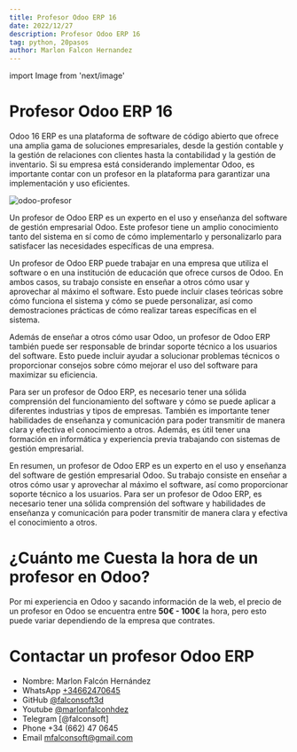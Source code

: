 ```yaml
---
title: Profesor Odoo ERP 16
date: 2022/12/27
description: Profesor Odoo ERP 16
tag: python, 20pasos
author: Marlon Falcon Hernandez
---
```

import Image from 'next/image'

# Profesor Odoo ERP 16

Odoo 16 ERP es una plataforma de software de código abierto que ofrece una amplia gama de soluciones empresariales, desde la gestión contable y la gestión de relaciones con clientes hasta la contabilidad y la gestión de inventario. Si su empresa está considerando implementar Odoo, es importante contar con un profesor en la plataforma para garantizar una implementación y uso eficientes.

<Image
  src="/images/marlon-falcon-odoo-erp.png"
  alt="odoo-profesor"
  width={1280}
  height={720}
  priority
  className="next-image"
/>

Un profesor de Odoo ERP es un experto en el uso y enseñanza del software de gestión empresarial Odoo. Este profesor tiene un amplio conocimiento tanto del sistema en sí como de cómo implementarlo y personalizarlo para satisfacer las necesidades específicas de una empresa.

Un profesor de Odoo ERP puede trabajar en una empresa que utiliza el software o en una institución de educación que ofrece cursos de Odoo. En ambos casos, su trabajo consiste en enseñar a otros cómo usar y aprovechar al máximo el software. Esto puede incluir clases teóricas sobre cómo funciona el sistema y cómo se puede personalizar, así como demostraciones prácticas de cómo realizar tareas específicas en el sistema.

Además de enseñar a otros cómo usar Odoo, un profesor de Odoo ERP también puede ser responsable de brindar soporte técnico a los usuarios del software. Esto puede incluir ayudar a solucionar problemas técnicos o proporcionar consejos sobre cómo mejorar el uso del software para maximizar su eficiencia.

Para ser un profesor de Odoo ERP, es necesario tener una sólida comprensión del funcionamiento del software y cómo se puede aplicar a diferentes industrias y tipos de empresas. También es importante tener habilidades de enseñanza y comunicación para poder transmitir de manera clara y efectiva el conocimiento a otros. Además, es útil tener una formación en informática y experiencia previa trabajando con sistemas de gestión empresarial.

En resumen, un profesor de Odoo ERP es un experto en el uso y enseñanza del software de gestión empresarial Odoo. Su trabajo consiste en enseñar a otros cómo usar y aprovechar al máximo el software, así como proporcionar soporte técnico a los usuarios. Para ser un profesor de Odoo ERP, es necesario tener una sólida comprensión del software y habilidades de enseñanza y comunicación para poder transmitir de manera clara y efectiva el conocimiento a otros.

# ¿Cuánto me Cuesta la hora de un profesor en Odoo?
Por mi experiencia en Odoo y sacando información de la web, el precio de un profesor en Odoo se encuentra entre  **50€ - 100€** la hora, pero esto puede variar dependiendo de la empresa que contrates.

# Contactar un profesor Odoo ERP
- Nombre: Marlon Falcón Hernández
- WhatsApp [+34662470645](https://web.whatsapp.com/send?phone=34662470645&text=)
- GitHub [@falconsoft3d](https://github.com/falconsoft3d)
- Youtube [@marlonfalconhdez](https://www.youtube.com/@marlonfalconhdez)
- Telegram [@falconsoft]
- Phone +34 (662) 47 0645
- Email mfalconsoft@gmail.com